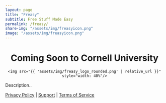 ```yaml
---
layout: page
title: "Freasy"
subtitle: Free Stuff Made Easy
permalink: /freasy/
share-img: "/assets/img/freasyicon.png"
image: "/assets/img/freasyicon.png"
---
```

<div align="center">
    <h1>Coming Soon to Cornell University</h1>

    <img src="{{ 'assets/img/freasy_logo_rounded.png' | relative_url }}" style="width: 40%"/>

</div>

Description..


[Privacy Policy](/freasy/privacy/) | [Support](/freasy/support) | [Terms of Service](/freasy/terms_of_service)
